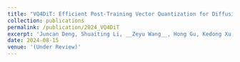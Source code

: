 ```yaml
---
title: "VQ4DiT: Efficient Post-Training Vector Quantization for Diffusion Transformers"
collection: publications
permalink: /publication/2024_VQ4DiT
excerpt: 'Juncan Deng, Shuaiting Li, __Zeyu Wang__, Hong Gu, Kedong Xu, Kejie Huang'
date: 2024-08-15
venue: '(Under Review)'
---
```


